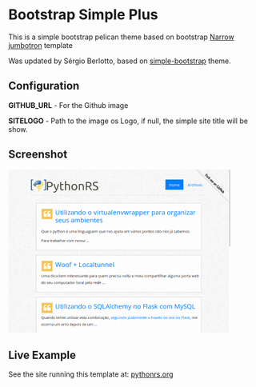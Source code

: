 Bootstrap Simple Plus
=====================

This is a simple bootstrap pelican theme based on bootstrap [Narrow jumbotron](http://getbootstrap.com/examples/jumbotron-narrow/) template

Was updated by Sérgio Berlotto, based on [simple-bootstrap] theme.

Configuration
-------------

**GITHUB_URL** - For the Github image

**SITELOGO** - Path to the image os Logo, if null, the simple site title will be show.


Screenshot
----------

![screenshot](screenshot.png) 

Live Example
------------

See the site running this template at: [pythonrs.org]

[simple-bootstrap]: https://github.com/getpelican/pelican-themes/tree/master/simple-bootstrap
[pythonrs.org]: http://pythonrs.org
